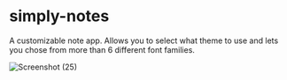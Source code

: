 # simply-notes
A customizable note app. Allows you to select what theme to use and lets you chose from more than 6 different font families.

![Screenshot (25)](https://user-images.githubusercontent.com/99094257/188593466-498c3557-d9c2-4902-ab91-8838506d7e32.png)
